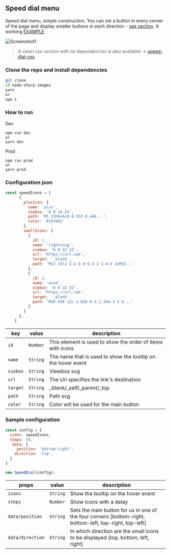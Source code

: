 ## Speed dial menu
Speed dial menu, simple construction. You can set a button in every corner of the page and display smaller buttons in each direction - [see section](https://github.com/tomik23/speed-dial-menu#sample-configuration). A working [EXAMPLE](https://tomik23.github.io/speed-dial-menu/)

![Screenshot1](https://github.com/tomik23/speed-dial-menu/blob/master/example.jpg)

> A clean css version with no dependencies is also available -> [speed-dial-css](https://github.com/tomik23/speed-dial-menu/tree/speed-dial-css)


### Clone the repo and install dependencies
```bash
git clone 
cd node-sharp-images
yarn
or
npm i

```

### How to run
Dev
```
npm run dev
or
yarn dev
```
Prod
```
npm run prod
or
yarn prod
```

### Configuration json

```js
const speedIcons = [
      {
        plusIcon: {
          name: 'plus',
          viebox: '0 0 24 24',
          path: 'M5 13h6v6c0 0.552 0.448...',
          color: '#1976d2'
        },
        smallIcons: [
          {
            id: 1,
            name: 'lightning',
            viebox: '0 0 32 32',
            url: 'https://url.com',
            target: '_blank',
            path: 'M12 24l2 2-2 6 6-6-2-2 2-4-6 4zM32...'
          },
          {
            id: 2,
            name: 'wind',
            viebox: '0 0 32 32',
            url: 'https://url.com',
            target: '_blank',
            path: 'M26.938 12c-1.656 0-3 1.344-3 3 0...'
          }
        ]
      },
    ]
```

key | value | description
---- | :-------: | -----------
`id` | `Number` | This element is used to show the order of items with icons
`name` | `String` | The name that is used to show the tooltip on the hover event
`viebox` | `String` | Viewbox svg
`url` | `String` | The Url specifies the link's destination
`target` | `String` | _blank/_self/_parent/_top
`path` | `String` | Path svg
`color` | `String` | Color will be used for the main button

### Sample configuration

```js
const config = {
  icons: speedIcons,
  steps: 50,
   data: {
     position: 'bottom-right',
    direction: 'top',
  }
}

new SpeedDial(config);
```

props | value | description
---- | :-------: | -----------
`icons` | `String` | Show the tooltip on the hover event
`steps` | `Number` | Show icons with a delay
`data/position` | `String` | Sets the main button for us in one of the four corners [bottom-right, bottom-left, top-right, top-left]
`data/direction` | `String` | In which direction are the small icons to be displayed [top, bottom, left, right]